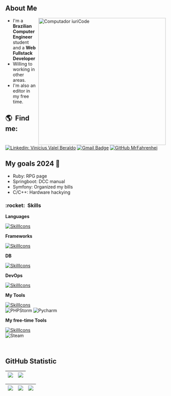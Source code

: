## About Me ##

<img src="https://raw.githubusercontent.com/MicaelliMedeiros/micaellimedeiros/master/image/computer-illustration.png" min-width="400px" max-width="400px" width="400px" align="right" alt="Computador iuriCode">

-  I'm a <strong>Brazilian Computer Engineer</strong> student and a <strong>Web Fullstack Developer</strong><br>
-  Willing to working in other areas.
-  I'm also an editor in my free time.

## :earth_americas: &nbsp;Find me: ##

[![Linkedin: Vinícius Valel Beraldo](https://img.shields.io/badge/-Vinicius%20Valle%20Beraldo-blue?style=flat-square&logo=Linkedin&logoColor=white&link=)](https://www.linkedin.com/in/vin%C3%ADcius-valle-beraldo-9b85a2208/)
[![Gmail Badge](https://img.shields.io/badge/-vvberaldo@proton.me-006bed?style=flat-square&logo=Gmail&logoColor=white&link=mailto:SEU-EMAIL)](mailto:vvberaldo@proton.me)
[![GitHub MrFahrenhei]( https://img.shields.io/github/followers/MrFahrenhei?label=follow&style=social)](https://github.com/MrFahrenhei)

## My goals 2024 🎯

-  Ruby: RPG page
-  Springboot: DCC manual
-  Symfony: Organized my bills
-  C/C++: Hardware hackying

<h3> :rocket: &nbsp;Skills </h3>

**Languages**

[![SkillIcons](https://skillicons.dev/icons?i=php,perl,rust,html,css,js,ts,lua,c,cpp,dart,nodejs,java,ruby&theme=light)](https://skillicons.dev)<br/>
  
**Frameworks**

[![SkillIcons](https://skillicons.dev/icons?i=flutter,react,jquery,symfony,bootstrap,wordpress,spring,rails&theme=light)](https://skillicons.dev)<br/>

**DB**

[![SkillIcons](https://skillicons.dev/icons?i=mysql,sqlite,postgresql&theme=light)](https://skillicons.dev)<br/>

**DevOps**

[![SkillIcons](https://skillicons.dev/icons?i=git,github,docker,postman&theme=light)](https://skillicons.dev)<br/>
  
**My Tools**

[![SkillIcons](https://skillicons.dev/icons?i=vscode,eclipse,emacs,linux,vim,neovim,idea&theme=light)](https://skillicons.dev)<br/>
![PHPStorm](http://img.shields.io/badge/-PHPStorm-333333?style=flat&logo=phpstorm&logoColor=white)
![Pycharm](https://img.shields.io/badge/PyCharm-333333.svg?&style=flat&logo=PyCharm&logoColor=white)

**My free-time Tools**

[![SkillIcons](https://skillicons.dev/icons?i=ps,ae,au,arduino,&theme=light)](https://skillicons.dev)<br/>
![Steam](https://img.shields.io/badge/Steam-000000?style=flat&logo=steam&logoColor=white)

<br/>

## **GitHub Statistic**

| ![](http://github-profile-summary-cards.vercel.app/api/cards/profile-details?username=MrFahrenhei&theme=dracula&show_icons=true) | ![](https://github-readme-stats.vercel.app/api/top-langs/?username=MrFahrenhei&layout=compact&langs_count=7&theme=dracula)|
| :-: | :-: |

| ![](http://github-profile-summary-cards.vercel.app/api/cards/stats?username=MrFahrenhei&theme=dracula) | ![](http://github-profile-summary-cards.vercel.app/api/cards/repos-per-language?username=MrFahrenhei&hide=html&theme=dracula) | ![](http://github-profile-summary-cards.vercel.app/api/cards/most-commit-language?username=MrFahrenhei&hide=html&theme=dracula) |
| :-: | :-: | :-: |
